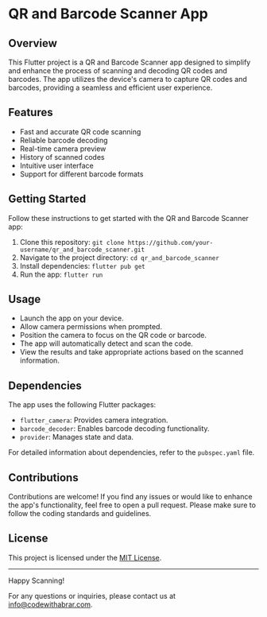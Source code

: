 # QR and Barcode Scanner App

## Overview

This Flutter project is a QR and Barcode Scanner app designed to simplify and enhance the process of scanning and decoding QR codes and barcodes. 
The app utilizes the device's camera to capture QR codes and barcodes, providing a seamless and efficient user experience.

## Features

- Fast and accurate QR code scanning
- Reliable barcode decoding
- Real-time camera preview
- History of scanned codes
- Intuitive user interface
- Support for different barcode formats

## Getting Started

Follow these instructions to get started with the QR and Barcode Scanner app:

1. Clone this repository: `git clone https://github.com/your-username/qr_and_barcode_scanner.git`
2. Navigate to the project directory: `cd qr_and_barcode_scanner`
3. Install dependencies: `flutter pub get`
4. Run the app: `flutter run`

## Usage

- Launch the app on your device.
- Allow camera permissions when prompted.
- Position the camera to focus on the QR code or barcode.
- The app will automatically detect and scan the code.
- View the results and take appropriate actions based on the scanned information.

## Dependencies

The app uses the following Flutter packages:

- `flutter_camera`: Provides camera integration.
- `barcode_decoder`: Enables barcode decoding functionality.
- `provider`: Manages state and data.

For detailed information about dependencies, refer to the `pubspec.yaml` file.

## Contributions

Contributions are welcome! If you find any issues or would like to enhance the app's functionality, feel free to open a pull request. Please make sure to follow the coding standards and guidelines.

## License

This project is licensed under the [MIT License](LICENSE).

---

Happy Scanning!

For any questions or inquiries, please contact us at info@codewithabrar.com.

